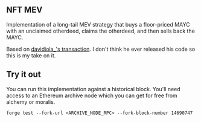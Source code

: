 ## NFT MEV

Implementation of a long-tail MEV strategy that buys a floor-priced MAYC with an unclaimed otherdeed, claims the otherdeed, and then sells back the MAYC.

Based on [davidiola_'s transaction](https://twitter.com/davidiola_/status/1520688640132800513). I don't think he ever released his code so this is my take on it.

## Try it out

You can run this implementation against a historical block. You'll need access to an Ethereum archive node which you can get for free from alchemy or moralis.

```shell
forge test --fork-url <ARCHIVE_NODE_RPC> --fork-block-number 14690747
```
